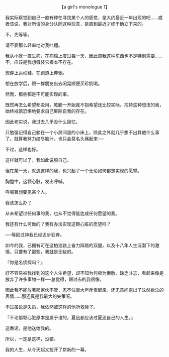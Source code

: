 <p align="center">【a girl's monologue 1】</p>

我实际察觉到自己一直有种在寻找某个人的感觉，是大约最近一年出现的吧……或者该说，我对所谓的身分认同这种玩意，是直到最近才终于确立下来的。

不，先等等。

请不要那么轻率地对我吐槽。

我从小就一直生病，在病榻上度过每一天，因此自我这种东西也不是特别需要……不，应该是我想假装它根本不存在。

想穿上运动鞋，在跑道上奔驰。

想在放学后，跟一群朋友出去闲晃顺便买珍奶喝。

然而，那些都是不可能实现的事。

既然再怎么希望都没用，乾脆一开始就不抱希望还比较实际。抱持这种想法的我，始终戒慎恐惧地要求自己屏除自我的存在。

因此老实说，我过去几乎没什么回忆。

只勉强记得自己躺在一个小房间里的小床上，除此之外就几乎想不出其他什么事了。就算我努力绞尽脑汁，也只会莫名头痛起来──

不过，这样也好。

这样就可以了，我如此说服自己。

但在某一天，就连这样的我，也兴起了一个无论如何都想实现的愿望。

胸膛中，这颗心脏，发出呼喊。

呼喊著想要见某个人。

我该怎么办？

从未希望过任何事的我，也从不觉得能达成任何愿望的我。

我还有什么可做的？我有办法实现这颗心脏的愿望吗？

──等回过神我已经迈步狂奔。

如今的我，已拥有可在这柏油路上奋力踩踏的双腿，以及十八年人生沉潜下的激情。只要有了那些，我就是无敌的。

『你是名侦探吗？』

好不容易被我找到的这个人生希望，却不知为何极为懒散、缺乏斗志，看起来像是放弃了许多事物一样──总觉得，跟过去的我很像。

因此我不能放著那家伙不管，忍不住就大声斥责起来，还无意间露出了泫然欲泣的表情……那还真是我最大的失策呀。

不过虽说是失策，我依然被这样的他所救赎了。

『不论那颗心脏原本是属于谁的，夏凪都应该过夏凪自己的人生。』

这番话，是他送给我的。

所以，一定是这样，没错。

我的人生，从今天起又拉开了崭新的一幕。

